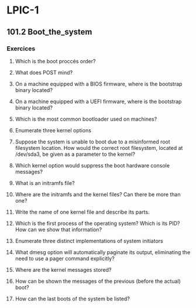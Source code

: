 # LPIC-1


## 101.2 Boot_the_system

### Exercices


1. Which is the boot proccés order?

2. What does POST mind?

3. On a machine equipped with a BIOS firmware, where is the bootstrap binary located?

4. On a machine equipped with a UEFI firmware, where is the bootstrap binary located?

5. Which is the most common bootloader used on machines?

6. Enumerate three kernel options

7. Suppose the system is unable to boot due to a misinformed root filesystem location. How would the correct root filesystem, located at /dev/sda3, be given as a parameter
to the kernel?

8. Which kernel option would suppress the boot hardware console messages?

9. What is an initramfs file?

10. Where are the initramfs and the kernel files? Can there be more than one?

11. Write the name of one kernel file and describe its parts.

12. Which is the first process of the operating system? Which is its PID? How can we show that information?

13. Enumerate three distinct implementations of system initiators

14. What dmesg option will automatically paginate its output, eliminating the need to use a pager command explicitly?

15. Where are the kernel messages stored?

16. How can be shown the messages of the previous (before the actual) boot?

17. How can the last boots of the system be listed?
